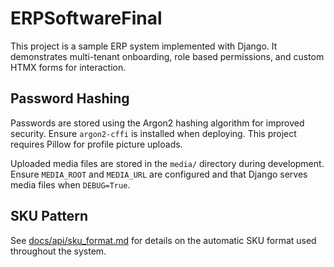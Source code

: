 # ERPSoftwareFinal

This project is a sample ERP system implemented with Django. It demonstrates multi-tenant onboarding, role based permissions, and custom HTMX forms for interaction.

## Password Hashing

Passwords are stored using the Argon2 hashing algorithm for improved security. Ensure `argon2-cffi` is installed when deploying.
This project requires Pillow for profile picture uploads.

Uploaded media files are stored in the `media/` directory during development. Ensure `MEDIA_ROOT` and `MEDIA_URL` are configured and that Django serves media files when `DEBUG=True`.

## SKU Pattern

See [docs/api/sku_format.md](docs/api/sku_format.md) for details on the automatic SKU format used throughout the system.
